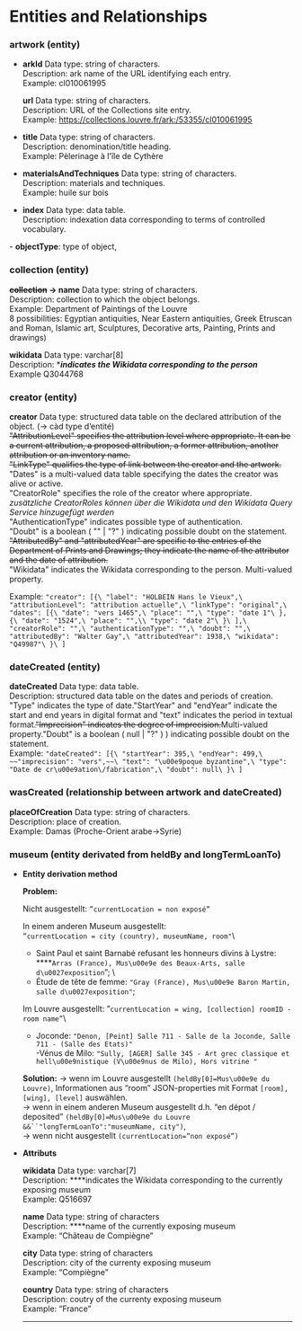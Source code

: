 # Entities and Relationships

### artwork (entity)

- **arkId**
Data type: string of characters. \
Description: ark name of the URL identifying each entry.\
Example: cl010061995
    
    **url**
    Data type: string of characters.\
    Description: URL of the Collections site entry.\
    Example: https://collections.louvre.fr/ark:/53355/cl010061995
    

- **title**
Data type: string of characters.\
Description: denomination/title heading.\
Example: Pèlerinage à l'île de Cythère

- **materialsAndTechniques**
Data type: string of characters.\
Description: materials and techniques.\
Example: huile sur bois

- **index**
Data type: data table.\
Description: indexation data corresponding to terms of controlled vocabulary.

- **objectType**: type of object,

### collection (entity)

**~~collection~~ → name**
Data type: string of characters.\
Description: collection to which the object belongs.\
Example: Department of Paintings of the Louvre\
8 possibilities: Egyptian antiquities, Near Eastern antiquities, Greek Etruscan and Roman, Islamic art, Sculptures, Decorative arts, Painting, Prints and drawings)

**wikidata**
Data type: varchar[8]\
Description: ****indicates the Wikidata corresponding to the person***\
Example Q3044768

### creator (entity)

**creator**
Data type: structured data table on the declared attribution of the object. (→ càd type d’entité)\
~~"AttributionLevel" specifies the attribution level where appropriate. It can be a current attribution, a proposed attribution, a former attribution, another attribution or an inventory name.~~\
~~"LinkType" qualifies the type of link between the creator and the artwork.~~\
"Dates" is a multi-valued data table specifying the dates the creator was alive or active.\
"CreatorRole" specifies the role of the creator where appropriate. *zusätzliche CreatorRoles können über die Wikidata und den Wikidata Query Service hinzugefügt werden*\
"AuthenticationType" indicates possible type of authentication.\
"Doubt" is a boolean ( "" | "?" ) indicating possible doubt on the statement.\
~~"AttributedBy" and "attributedYear" are specific to the entries of the Department of Prints and Drawings; they indicate the name of the attributor and the date of attribution.~~\
"Wikidata" indicates the Wikidata corresponding to the person.
Multi-valued property.

Example: `"creator": [{\
            "label": "HOLBEIN Hans le Vieux",\
            "attributionLevel": "attribution actuelle",\
            "linkType": "original",\
            "dates": [{\
                    "date": "vers 1465",\
                    "place": "",\
                    "type": "date 1"\
                }, {\
                    "date": "1524",\
                    "place": "",\\
                    "type": "date 2"\
                }\
            ],\
            "creatorRole": "",\
            "authenticationType": "",\
            "doubt": "",\
            "attributedBy": "Walter Gay",\
            "attributedYear": 1938,\
            "wikidata": "Q49987"\
        }\
]`

### dateCreated (entity)

**dateCreated**
Data type: data table.\
Description: structured data table on the dates and periods of creation.\
"Type" indicates the type of date."StartYear" and "endYear" indicate the start and end years in digital format and "text" indicates the period in textual format.~~"Imprecision" indicates the degree of imprecision.~~Multi-valued property."Doubt" is a boolean ( null | "?" ) ) indicating possible doubt on the statement.\
Example: `"dateCreated": [{\
            "startYear": 395,\
            "endYear": 499,\
            ~~"imprecision": "vers",~~\
            "text": "\u00e9poque byzantine",\
            "type": "Date de cr\u00e9ation\/fabrication",\
            "doubt": null\
        }\
    ]`

### wasCreated (relationship between artwork and dateCreated)

**placeOfCreation**
Data type: string of characters.\
Description: place of creation.\
Example: Damas (Proche-Orient arabe->Syrie)

### museum (entity derivated from heldBy and longTermLoanTo)

- **Entity derivation method**
    
    **Problem:**
    
    Nicht ausgestellt: `”currentLocation = non exposé”`
    
    In einem anderen Museum ausgestellt: \
    `”currentLocation = city (country), museumName, room"`\
    - Saint Paul et saint Barnabé refusant les honneurs divins à Lystre: ****`Arras (France), Mus\u00e9e des Beaux-Arts, salle d\u0027exposition`”; \
    - Étude de tête de femme: `"Gray (France), Mus\u00e9e Baron Martin, salle d\u0027exposition"`;
    
    Im Louvre ausgestellt:
    ”`currentLocation = wing, [collection] roomID - room name”`\
    - Joconde: `"Denon, [Peint] Salle 711 - Salle de la Joconde, Salle 711 - (Salle des Etats)"`\
    -Vénus de Milo: `"Sully, [AGER] Salle 345 - Art grec classique et hell\u00e9nistique (V\u00e9nus de Milo), Hors vitrine "`
    
    **Solution:**
    → wenn im Louvre ausgestellt `(heldBy[0]=Mus\u00e9e du Louvre)`, Informationen aus “room” JSON-properties mit Format `[room], [wing], [level]` auswählen.\
    → wenn in einem anderen Museum ausgestellt d.h. “en dépot / deposited” `(heldBy[0]=Mus\u00e9e du Louvre &&``"longTermLoanTo":"museumName, city")`, \
    → wenn nicht ausgestellt `(currentLocation=”non exposé”)`
    
- **Attributs**
    
    **wikidata**
    Data type: varchar[7]\
    Description: ****indicates the Wikidata corresponding to the currently exposing museum\
    Example: Q516697
    
    **name**
    Data type: string of characters\
    Description: ****name of the currently exposing museum\
    Example: “Château de Compiègne”
    
    **city**
    Data type: string of characters\
    Description: city of the currenty exposing museum\
    Example: “Compiègne”
    
    **country**
    Data type: string of characters\
    Description: coutry of the currenty exposing museum\
    Example: “France”
    ****
